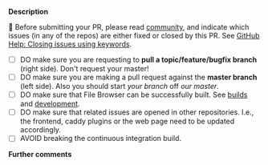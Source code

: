 **Description**
<!--
Please explain the changes you made here.
If the feature changes current behaviour, explain why your solution is better.
-->

:rotating_light: Before submitting your PR, please read [community](https://github.com/filebrowser/community), and indicate which issues (in any of the repos) are either fixed or closed by this PR. See [GitHub Help: Closing issues using keywords](https://help.github.com/articles/closing-issues-via-commit-messages/).

- [ ] DO make sure you are requesting to **pull a topic/feature/bugfix branch** (right side). Don't request your master!
- [ ] DO make sure you are making a pull request against the **master branch** (left side). Also you should start *your branch* off *our master*.
- [ ] DO make sure that File Browser can be successfully built. See [builds](https://github.com/filebrowser/community/blob/master/builds.md) and [development](https://github.com/filebrowser/community/blob/master/development.md).
- [ ] DO make sure that related issues are opened in other repositories. I.e., the frontend, caddy plugins or the web page need to be updated accordingly.
- [ ] AVOID breaking the continuous integration build.

**Further comments**
<!--
If this is a relatively large or complex change, kick off the discussion by explaining why you chose the solution you did, what alternatives you considered, etc.

:heart: Thank you!
-->
